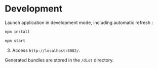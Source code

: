 # Development

Launch application in development mode, including automatic refresh :
```sh
npm install
```

```sh
npm start
```

3. Access `http://localhost:8082/`.


Generated bundles are stored in the `/dist` directory.

